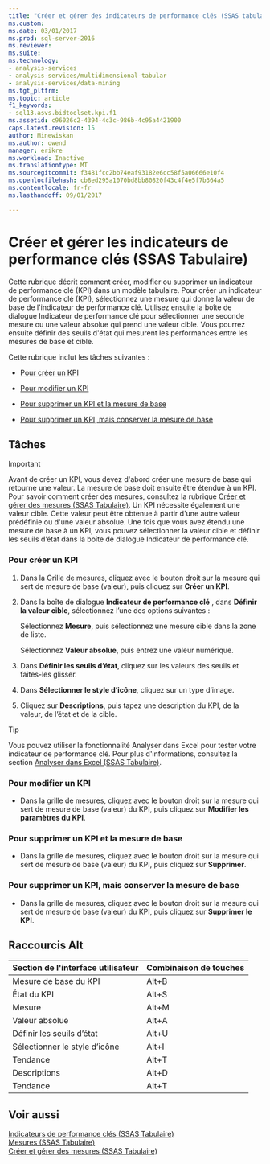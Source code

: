 ```yaml
---
title: "Créer et gérer des indicateurs de performance clés (SSAS tabulaire) | Documents Microsoft"
ms.custom: 
ms.date: 03/01/2017
ms.prod: sql-server-2016
ms.reviewer: 
ms.suite: 
ms.technology:
- analysis-services
- analysis-services/multidimensional-tabular
- analysis-services/data-mining
ms.tgt_pltfrm: 
ms.topic: article
f1_keywords:
- sql13.asvs.bidtoolset.kpi.f1
ms.assetid: c96026c2-4394-4c3c-986b-4c95a4421900
caps.latest.revision: 15
author: Minewiskan
ms.author: owend
manager: erikre
ms.workload: Inactive
ms.translationtype: MT
ms.sourcegitcommit: f3481fcc2bb74eaf93182e6cc58f5a06666e10f4
ms.openlocfilehash: cb8ed295a1070bd8bb80820f43c4f4e5f7b364a5
ms.contentlocale: fr-fr
ms.lasthandoff: 09/01/2017

---
```

# <a name="create-and-manage-kpis-ssas-tabular"></a>Créer et gérer les indicateurs de performance clés (SSAS Tabulaire)
  Cette rubrique décrit comment créer, modifier ou supprimer un indicateur de performance clé (KPI) dans un modèle tabulaire. Pour créer un indicateur de performance clé (KPI), sélectionnez une mesure qui donne la valeur de base de l'indicateur de performance clé. Utilisez ensuite la boîte de dialogue Indicateur de performance clé pour sélectionner une seconde mesure ou une valeur absolue qui prend une valeur cible. Vous pourrez ensuite définir des seuils d'état qui mesurent les performances entre les mesures de base et cible.  
  
 Cette rubrique inclut les tâches suivantes :  
  
-   [Pour créer un KPI](#bkmk_create_KPI)  
  
-   [Pour modifier un KPI](#bkmk_edit_KPI)  
  
-   [Pour supprimer un KPI et la mesure de base](#bkmk_delete)  
  
-   [Pour supprimer un KPI, mais conserver la mesure de base](#bkmk_delete_KPI)  
  
## <a name="tasks"></a>Tâches  
  
> [!IMPORTANT]  
>  Avant de créer un KPI, vous devez d'abord créer une mesure de base qui retourne une valeur. La mesure de base doit ensuite être étendue à un KPI. Pour savoir comment créer des mesures, consultez la rubrique [Créer et gérer des mesures &#40;SSAS Tabulaire&#41;](../../analysis-services/tabular-models/create-and-manage-measures-ssas-tabular.md). Un KPI nécessite également une valeur cible. Cette valeur peut être obtenue à partir d'une autre valeur prédéfinie ou d'une valeur absolue. Une fois que vous avez étendu une mesure de base à un KPI, vous pouvez sélectionner la valeur cible et définir les seuils d’état dans la boîte de dialogue Indicateur de performance clé.  
  
###  <a name="bkmk_create_KPI"></a> Pour créer un KPI  
  
1.  Dans la Grille de mesures, cliquez avec le bouton droit sur la mesure qui sert de mesure de base (valeur), puis cliquez sur **Créer un KPI**.  
  
2.  Dans la boîte de dialogue **Indicateur de performance clé** , dans **Définir la valeur cible**, sélectionnez l’une des options suivantes :  
  
     Sélectionnez **Mesure**, puis sélectionnez une mesure cible dans la zone de liste.  
  
     Sélectionnez **Valeur absolue**, puis entrez une valeur numérique.  
  
3.  Dans **Définir les seuils d’état**, cliquez sur les valeurs des seuils et faites-les glisser.  
  
4.  Dans **Sélectionner le style d’icône**, cliquez sur un type d’image.  
  
5.  Cliquez sur **Descriptions**, puis tapez une description du KPI, de la valeur, de l’état et de la cible.  
  
> [!TIP]  
>  Vous pouvez utiliser la fonctionnalité Analyser dans Excel pour tester votre indicateur de performance clé. Pour plus d'informations, consultez la section [Analyser dans Excel &#40;SSAS Tabulaire&#41;](../../analysis-services/tabular-models/analyze-in-excel-ssas-tabular.md).  
  
###  <a name="bkmk_edit_KPI"></a> Pour modifier un KPI  
  
-   Dans la grille de mesures, cliquez avec le bouton droit sur la mesure qui sert de mesure de base (valeur) du KPI, puis cliquez sur **Modifier les paramètres du KPI**.  
  
###  <a name="bkmk_delete"></a> Pour supprimer un KPI et la mesure de base  
  
-   Dans la grille de mesures, cliquez avec le bouton droit sur la mesure qui sert de mesure de base (valeur) du KPI, puis cliquez sur **Supprimer**.  
  
###  <a name="bkmk_delete_KPI"></a> Pour supprimer un KPI, mais conserver la mesure de base  
  
-   Dans la grille de mesures, cliquez avec le bouton droit sur la mesure qui sert de mesure de base (valeur) du KPI, puis cliquez sur **Supprimer le KPI**.  
  
## <a name="alt-shortcuts"></a>Raccourcis Alt  
  
|Section de l'interface utilisateur|Combinaison de touches|  
|----------------|-----------------|  
|Mesure de base du KPI|Alt+B|  
|État du KPI|Alt+S|  
|Mesure|Alt+M|  
|Valeur absolue|Alt+A|  
|Définir les seuils d’état|Alt+U|  
|Sélectionner le style d’icône|Alt+I|  
|Tendance|Alt+T|  
|Descriptions|Alt+D|  
|Tendance|Alt+T|  
  
## <a name="see-also"></a>Voir aussi  
 [Indicateurs de performance clés &#40;SSAS Tabulaire&#41;](../../analysis-services/tabular-models/kpis-ssas-tabular.md)   
 [Mesures &#40;SSAS Tabulaire&#41;](../../analysis-services/tabular-models/measures-ssas-tabular.md)   
 [Créer et gérer des mesures &#40;SSAS Tabulaire&#41;](../../analysis-services/tabular-models/create-and-manage-measures-ssas-tabular.md)  
  
  

